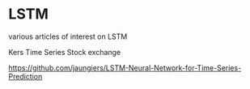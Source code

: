 # LSTM
various articles of interest on LSTM


Kers Time Series Stock exchange

https://github.com/jaungiers/LSTM-Neural-Network-for-Time-Series-Prediction

